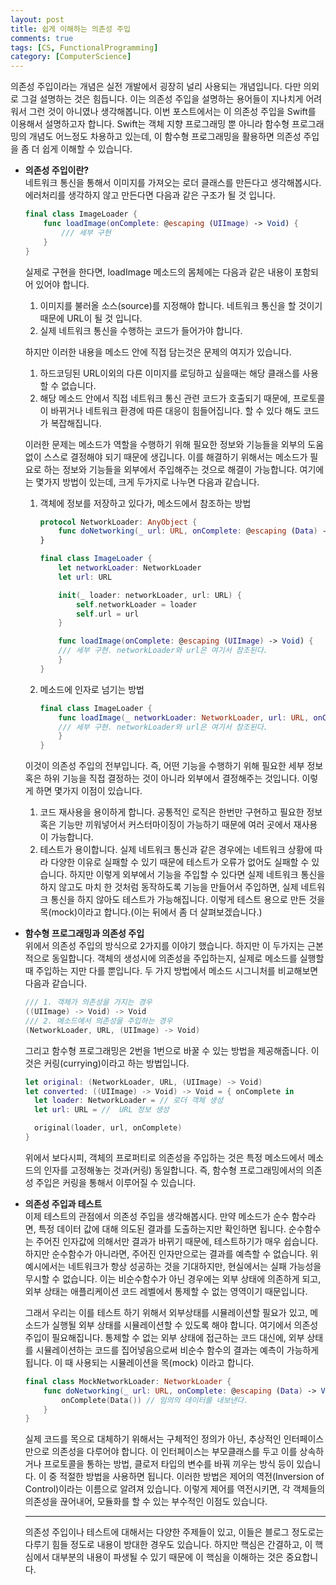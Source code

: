 ```yaml
---
layout: post
title: 쉽게 이해하는 의존성 주입
comments: true
tags: [CS, FunctionalProgramming]
category: [ComputerScience]
---  
```


의존성 주입이라는 개념은 실전 개발에서 굉장히 널리 사용되는 개념입니다. 다만 의외로 그걸 설명하는 것은 힘듭니다. 이는 의존성 주입을 설명하는 용어들이 지나치게 어려워서 그런 것이 아니였나 생각해봅니다. 이번 포스트에서는 이 의존성 주입을 Swift를 이용해서 설명하고자 합니다. Swift는 객체 지향 프로그래밍 뿐 아니라 함수형 프로그래밍의 개념도 어느정도 차용하고 있는데, 이 함수형 프로그래밍을 활용하면 의존성 주입을 좀 더 쉽게 이해할 수 있습니다.

* **의존성 주입이란?**  
  네트워크 통신을 통해서 이미지를 가져오는 로더 클래스를 만든다고 생각해봅시다. 에러처리를 생각하지 않고 만든다면 다음과 같은 구조가 될 것 입니다.


  ```swift
  final class ImageLoader {
      func loadImage(onComplete: @escaping (UIImage) -> Void) {
          /// 세부 구현
      }
  }
  ```  

  실제로 구현을 한다면, loadImage 메소드의 몸체에는 다음과 같은 내용이 포함되어 있어야 합니다.

  1. 이미지를 불러올 소스(source)를 지정해야 합니다. 네트워크 통신을 할 것이기 때문에 URL이 될 것 입니다.
  2. 실제 네트워크 통신을 수행하는 코드가 들어가야 합니다.  

  하지만 이러한 내용을 메소드 안에 직접 담는것은 문제의 여지가 있습니다.

  1. 하드코딩된 URL이외의 다른 이미지를 로딩하고 싶을때는 해당 클래스를 사용할 수 없습니다.  
  2. 해당 메소드 안에서 직접 네트워크 통신 관련 코드가 호출되기 때문에, 프로토콜이 바뀌거나 네트워크 환경에 따른 대응이 힘들어집니다. 할 수 있다 해도 코드가 복잡해집니다.

  이러한 문제는 메소드가 역할을 수행하기 위해 필요한 정보와 기능들을 외부의 도움없이 스스로 결정해야 되기 때문에 생깁니다. 이를 해결하기 위해서는 메소드가 필요로 하는 정보와 기능들을 외부에서 주입해주는 것으로 해결이 가능합니다. 여기에는 몇가지 방법이 있는데, 크게 두가지로 나누면 다음과 같습니다.

  1. 객체에 정보를 저장하고 있다가, 메소드에서 참조하는 방법  

        ```swift
        protocol NetworkLoader: AnyObject {
            func doNetworking(_ url: URL, onComplete: @escaping (Data) -> Void)
        }

        final class ImageLoader {
            let networkLoader: NetworkLoader
            let url: URL

            init(_ loader: networkLoader, url: URL) {
                self.networkLoader = loader
                self.url = url
            }

            func loadImage(onComplete: @escaping (UIImage) -> Void) {
            /// 세부 구현. networkLoader와 url은 여기서 참조된다.
            }
        }
        ```  

   2. 메소드에 인자로 넘기는 방법  
   
        ```swift  
        final class ImageLoader {
            func loadImage(_ networkLoader: NetworkLoader, url: URL, onComplete: @escaping (UIImage) -> Void) {
            /// 세부 구현. networkLoader와 url은 여기서 참조된다.
            }
        }
        ```  

   이것이 의존성 주입의 전부입니다. 즉, 어떤 기능을 수행하기 위해 필요한 세부 정보 혹은 하위 기능을 직접 결정하는 것이 아니라 외부에서 결정해주는 것입니다. 이렇게 하면 몇가지 이점이 있습니다.

   1. 코드 재사용을 용이하게 합니다. 공통적인 로직은 한번만 구현하고 필요한 정보 혹은 기능만 끼워넣어서 커스터마이징이 가능하기 때문에 여러 곳에서 재사용이 가능합니다.
   2. 테스트가 용이합니다. 실제 네트워크 통신과 같은 경우에는 네트워크 상황에 따라 다양한 이유로 실패할 수 있기 때문에 테스트가 오류가 없어도 실패할 수 있습니다. 하지만 이렇게 외부에서 기능을 주입할 수 있다면 실제 네트워크 통신을 하지 않고도 마치 한 것처럼 동작하도록 기능을 만들어서 주입하면, 실제 네트워크 통신을 하지 않아도 테스트가 가능해집니다. 이렇게 테스트 용으로 만든 것을 목(mock)이라고 합니다.(이는 뒤에서 좀 더 살펴보겠습니다.)

* **함수형 프로그래밍과 의존성 주입**  
  위에서 의존성 주입의 방식으로 2가지를 이야기 했습니다. 하지만 이 두가지는 근본적으로 동일합니다. 객체의 생성시에 의존성을 주입하는지, 실제로 메소드를 실행할 때 주입하는 지만 다를 뿐입니다. 두 가지 방법에서 메소드 시그니처를 비교해보면 다음과 같습니다.  
  
  ```swift
  /// 1. 객체가 의존성을 가지는 경우
  ((UIImage) -> Void) -> Void
  /// 2. 메소드에서 의존성을 주입하는 경우
  (NetworkLoader, URL, (UIImage) -> Void)
  ```  

  그리고 함수형 프로그래밍은 2번을 1번으로 바꿀 수 있는 방법을 제공해줍니다. 이것은 커링(currying)이라고 하는 방법입니다.  

  ```swift
  let original: (NetworkLoader, URL, (UIImage) -> Void)
  let converted: ((UIImage) -> Void) -> Void = { onComplete in
    let loader: NetworkLoader = // 로더 객체 생성
    let url: URL = //  URL 정보 생성

    original(loader, url, onComplete)
  }
  ```  

  위에서 보다시피, 객체의 프로퍼티로 의존성을 주입하는 것은 특정 메소드에서 메소드의 인자를 고정해놓는 것과(커링) 동일합니다. 즉, 함수형 프로그래밍에서의 의존성 주입은 커링을 통해서 이루어질 수 있습니다.  

* **의존성 주입과 테스트**  
  이제 테스트의 관점에서 의존성 주입을 생각해봅시다. 만약 메소드가 순수 함수라면, 특정 데이터 값에 대해 의도된 결과를 도출하는지만 확인하면 됩니다. 순수함수는 주어진 인자값에 의해서만 결과가 바뀌기 때문에, 테스트하기가 매우 쉽습니다. 하지만 순수함수가 아니라면, 주어진 인자만으로는 결과를 예측할 수 없습니다. 위 예시에서는 네트워크가 항상 성공하는 것을 기대하지만, 현실에서는 실패 가능성을 무시할 수 없습니다. 이는 비순수함수가 아닌 경우에는 외부 상태에 의존하게 되고, 외부 상태는 애플리케이션 코드 레벨에서 통제할 수 없는 영역이기 때문입니다.  
  
  그래서 우리는 이를 테스트 하기 위해서 외부상태를 시뮬레이션할 필요가 있고, 메소드가 실행될 외부 상태를 시뮬레이션할 수 있도록 해야 합니다. 여기에서 의존성 주입이 필요해집니다. 통제할 수 없는 외부 상태에 접근하는 코드 대신에, 외부 상태를 시뮬레이션하는 코드를 집어넣음으로써 비순수 함수의 결과는 예측이 가능하게 됩니다. 이 때 사용되는 시뮬레이션을 목(mock) 이라고 합니다.  

  ```swift
  final class MockNetworkLoader: NetworkLoader {
      func doNetworking(_ url: URL, onComplete: @escaping (Data) -> Void) {
          onComplete(Data()) // 임의의 데이터를 내보낸다.
      }
  }
  ```

  실제 코드를 목으로 대체하기 위해서는 구체적인 정의가 아닌, 추상적인 인터페이스만으로 의존성을 다루어야 합니다. 이 인터페이스는 부모클래스를 두고 이를 상속하거나 프로토콜을 통하는 방법, 클로저 타입의 변수를 바꿔 끼우는 방식 등이 있습니다. 이 중 적절한 방법을 사용하면 됩니다. 이러한 방법은 제어의 역전(Inversion of Control)이라는 이름으로 알려져 있습니다. 이렇게 제어를 역전시키면, 각 객체들의 의존성을 끊어내어, 모듈화를 할 수 있는 부수적인 이점도 있습니다.

  ---  
  
  의존성 주입이나 테스트에 대해서는 다양한 주제들이 있고, 이들은 블로그 정도로는 다루기 힘들 정도로 내용이 방대한 경우도 있습니다. 하지만 핵심은 간결하고, 이 핵심에서 대부분의 내용이 파생될 수 있기 때문에 이 핵심을 이해하는 것은 중요합니다. 